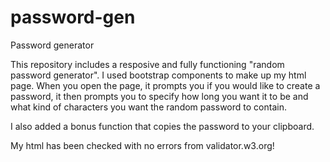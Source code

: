 # password-gen
Password generator

This repository includes a resposive and fully functioning "random password generator". I used bootstrap components to make up my html page.
When you open the page, it prompts you if you would like to create a password, it then prompts you to specify how long you want it to be and what kind of characters you want the random password to contain.

I also added a bonus function that copies the password to your clipboard.


My html has been checked with no errors from validator.w3.org!
